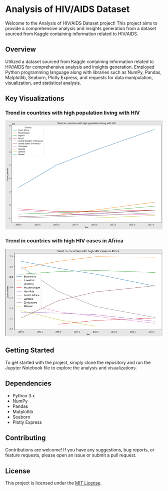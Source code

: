 # Analysis of HIV/AIDS Dataset

Welcome to the Analysis of HIV/AIDS Dataset project! This project aims to provide a comprehensive analysis and insights generation from a dataset sourced from Kaggle containing information related to HIV/AIDS.

## Overview

Utilized a dataset sourced from Kaggle containing information related to HIV/AIDS for comprehensive analysis and insights generation. Employed Python programming language along with libraries such as NumPy, Pandas, Matplotlib, Seaborn, Plotly Express, and requests for data manipulation, visualization, and statistical analysis.

## Key Visualizations

### Trend in countries with high population living with HIV

![Trend in countries with high population living with HIV](images/population_hiv_trend.png)

### Trend in countries with high HIV cases in Africa

![Trend in countries with high HIV cases in Africa](images/africa_hiv_trend.png)

## Getting Started

To get started with the project, simply clone the repository and run the Jupyter Notebook file to explore the analysis and visualizations.

## Dependencies

- Python 3.x
- NumPy
- Pandas
- Matplotlib
- Seaborn
- Plotly Express


## Contributing

Contributions are welcome! If you have any suggestions, bug reports, or feature requests, please open an issue or submit a pull request.

## License

This project is licensed under the [MIT License](LICENSE).
